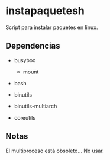 # instapaquetesh
Script para instalar paquetes en linux.

## Dependencias

 - busybox
   - mount

 - bash
 - binutils
 - binutils-multiarch
 - coreutils

## Notas

El multiproceso está obsoleto... No usar.
